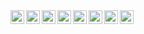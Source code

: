 <a href="https://www.linkedin.com/in/gerald-markus-zabos/">
    <img align="left" alt="LinkedIn" width="22px" src="https://cdn.jsdelivr.net/npm/simple-icons@7.19.0/icons/linkedin.svg" />
</a>
<a href="https://open.spotify.com/user/gmzabos">
    <img align="left" alt="Spotify" width="22px" src="https://cdn.jsdelivr.net/npm/simple-icons@7.19.0/icons/spotify.svg" />
</a>
<a href="https://discordapp.com/users/510135133165191168">
    <img align="left" alt="Discord" width="22px" src="https://cdn.jsdelivr.net/npm/simple-icons@7.19.0/icons/discord.svg" />
</a>
<a href="https://steamcommunity.com/id/gmzabos/">
    <img align="left" alt="Steam" width="22px" src="https://cdn.jsdelivr.net/npm/simple-icons@7.19.0/icons/steam.svg" />
</a>                                                              
<a href="https://revolut.me/gmzabos">
    <img align="left" alt="Revolut" width="22px" src="https://cdn.jsdelivr.net/npm/simple-icons@7.19.0/icons/revolut.svg" />
</a>
<a href="https://www.paypal.com/paypalme/gmzabos">
    <img align="left" alt="PayPal" width="22px" src="https://cdn.jsdelivr.net/npm/simple-icons@7.19.0/icons/paypal.svg" />
</a>
<a href="https://www.subscan.io/account/1GMZGFTqqyjFF6E3wT6EhGpA7AyLvtiCZPvxoU3EypBtQV6">
    <img align="left" alt="Polkadot" width="22px" src="https://cdn.jsdelivr.net/npm/simple-icons@7.19.0/icons/polkadot.svg" />
</a>
<a href="https://stellar.expert/explorer/public/account/GCXH3RJQNIDCJRENEGW2NN7W4VTZBWL6XAV5W37YCYLBSHYWQNIPNW3B">
    <img align="left" alt="Stellar" width="22px" src="https://cdn.jsdelivr.net/npm/simple-icons@7.19.0/icons/stellar.svg" />
</a>
